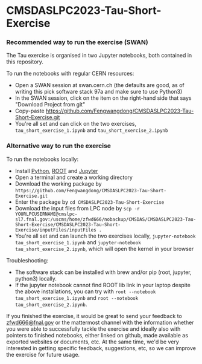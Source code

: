 # CMSDASLPC2023-Tau-Short-Exercise### Recommended way to run the exercise (SWAN)The Tau exercise is organised in two Jupyter notebooks, both contained in this repository.To run the notebooks with regular CERN resources:* Open a SWAN session at swan.cern.ch (the defaults are good, as of writing this pick software stack 97a and make sure to use Python3)* In the SWAN session, click on the item on the right-hand side that says "Download Project from git"* Copy-paste https://github.com/Fengwangdong/CMSDASLPC2023-Tau-Short-Exercise.git* You're all set and can click on the two exercises, `tau_short_exercise_1.ipynb` and `tau_short_exercise_2.ipynb`### Alternative way to run the exerciseTo run the notebooks locally:* Install [Python](https://www.python.org/downloads/), [ROOT](https://root.cern/install/) and [Jupyter](https://jupyter.org/install)* Open a terminal and create a working directory* Download the working package by `https://github.com/Fengwangdong/CMSDASLPC2023-Tau-Short-Exercise.git`* Enter the package by `cd CMSDASLPC2023-Tau-Short-Exercise`* Download the input files from LPC node by `scp -r YOURLPCUSERNAME@cmslpc-sl7.fnal.gov:/uscms/home/zfwd666/nobackup/CMSDAS/CMSDASLPC2023-Tau-Short-Exercise/CMSDASLPC2023-Tau-Short-Exercise/inputFiles/inputFiles .`* You're all set and can launch the two exercises locally, `jupyter-notebook tau_short_exercise_1.ipynb` and `jupyter-notebook tau_short_exercise_2.ipynb`, which will open the kernel in your browserTroubleshooting:* The software stack can be installed with brew and/or pip (root, jupyter, python3) locally.* If the jupyter notebook cannot find ROOT lib link in your laptop despite the above installations, you can try with `root --notebook tau_short_exercise_1.ipynb` and `root --notebook tau_short_exercise_2.ipynb`.If you finished the exercise, it would be great to send your feedback to zfwd666@fnal.gov or the mattermost channel with the information whether you were able to successfully tackle the exercise and ideally also with pointers to finished notebooks, either linked on github, made available as exported websites or documents, etc. At the same time, we'd be very interested in getting specific feedback, suggestions, etc, so we can improve the exercise for future usage.